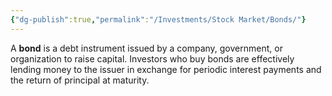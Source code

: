 ```yaml
---
{"dg-publish":true,"permalink":"/Investments/Stock Market/Bonds/"}
---
```


A **bond** is a debt instrument issued by a company, government, or organization to raise capital. Investors who buy bonds are effectively lending money to the issuer in exchange for periodic interest payments and the return of principal at maturity.